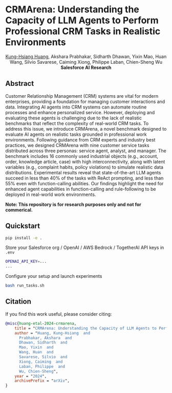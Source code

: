 # CRMArena: Understanding the Capacity of LLM Agents to Perform Professional CRM Tasks in Realistic Environments


<div align="center">
<a href="https://khuangaf.github.io/">Kung-Hsiang Huang</a>, Akshara Prabhakar, Sidharth Dhawan, Yixin Mao, Huan Wang, Silvio Savarese, Caiming Xiong, Philippe Laban, Chien-Sheng Wu

</div>
<div align="center">
<strong>Salesforce AI Research</strong>
</div>


## Abstract

Customer Relationship Management (CRM) systems are vital for modern enterprises, providing a foundation for managing customer interactions and data. Integrating AI agents into CRM systems can automate routine processes and enhance personalized service. However, deploying and evaluating these agents is challenging due to the lack of realistic benchmarks that reflect the complexity of real-world CRM tasks. To address this issue, we introduce CRMArena, a novel benchmark designed to evaluate AI agents on realistic tasks grounded in professional work environments. Following guidance from CRM experts and industry best practices, we designed CRMArena with nine customer service tasks distributed across three personas: service agent, analyst, and manager. The benchmark includes 16 commonly used industrial objects (e.g., account, order, knowledge article, case) with high interconnectivity, along with latent variables (e.g., complaint habits, policy violations) to simulate realistic data distributions. Experimental results reveal that state-of-the-art LLM agents succeed in less than 40% of the tasks with ReAct prompting, and less than 55% even with function-calling abilities. Our findings highlight the need for enhanced agent capabilities in function-calling and rule-following to be deployed in real-world work environments.

**Note: This repository is for research purposes only and not for commerical.**


## Quickstart

```bash
pip install -e .
```

Store your Salesforce org / OpenAI / AWS Bedrock / TogetherAI API keys in `.env`
```bash
OPENAI_API_KEY=...
...
```

Configure your setup and launch experiments
```bash
bash run_tasks.sh
```

## Citation

If you find this work useful, please consider citing:

```bibtex
@misc{huang-etal-2024-crmarena,
    title = "CRMArena: Understanding the Capacity of LLM Agents to Perform Professional CRM Tasks in Realistic Environments",
    author = "Huang, Kung-Hsiang  and
      Prabhakar, Akshara  and
      Dhawan, Sidharth  and
      Mao, Yixin  and
      Wang, Huan  and
      Savarese, Silvio  and
      Xiong, Caiming  and
      Laban, Philippe  and
      Wu, Chien-Sheng",
    year = "2024",
    archivePrefix = "arXiv",
}
```